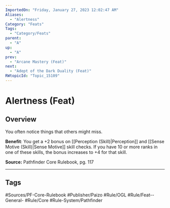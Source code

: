 ```yaml
---
ImportedOn: "Friday, January 27, 2023 12:02:47 AM"
Aliases:
  - "Alertness"
Category: "Feats"
Tags:
  - "Category/Feats"
parent:
  - "A"
up:
  - "A"
prev:
  - "Arcane Mastery (Feat)"
next:
  - "Adept of the Dark Duality (Feat)"
RWtopicId: "Topic_15109"
---
```

# Alertness (Feat)
## Overview
You often notice things that others might miss.

**Benefit**: You get a +2 bonus on [[Perception (Skill)|Perception]] and [[Sense Motive (Skill)|Sense Motive]] skill checks. If you have 10 or more ranks in one of these skills, the bonus increases to +4 for that skill.

**Source:** Pathfinder Core Rulebook, pg. 117


---
## Tags
#Sources/PF-Core-Rulebook #Publisher/Paizo #Rule/OGL #Rule/Feat--General- #Rule/Core #Rule-System/Pathfinder

